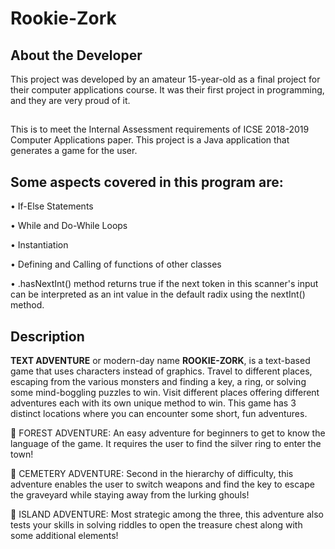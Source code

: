 # Rookie-Zork

## About the Developer
This project was developed by an amateur 15-year-old as a final project for their computer applications course. It was their first project in programming, and they are very proud of it.

## 
##

This is to meet the Internal Assessment requirements of ICSE 2018-2019 Computer Applications paper. This project is a Java application that generates a game for the user. 


## Some aspects covered in this program are:
   
•	If-Else Statements

•	While and Do-While Loops

•	Instantiation

•	 Defining and Calling of functions of other classes

•	<Scanner>.hasNextInt() method returns true if the next token in this scanner's input can be interpreted as an int value in the default radix using the nextInt() method.


## Description
 
**TEXT ADVENTURE** or modern-day name **ROOKIE-ZORK**, is a text-based game that uses characters instead of graphics. Travel to different places, escaping from the various monsters and finding a key, a ring, or solving some mind-boggling puzzles to win. Visit different places offering different adventures each with its own unique method to win.
   This game has 3 distinct locations where you can encounter some short, fun adventures.

	FOREST ADVENTURE: An easy adventure for beginners to get to know the language of the game. It requires the user to find the silver ring to enter the town!

	CEMETERY ADVENTURE: Second in the hierarchy of difficulty, this adventure enables the user to switch weapons and find the key to escape the graveyard while staying away from the lurking ghouls!

	ISLAND ADVENTURE: Most strategic among the three, this adventure also tests your skills in solving riddles to open the treasure chest along with some additional elements!
